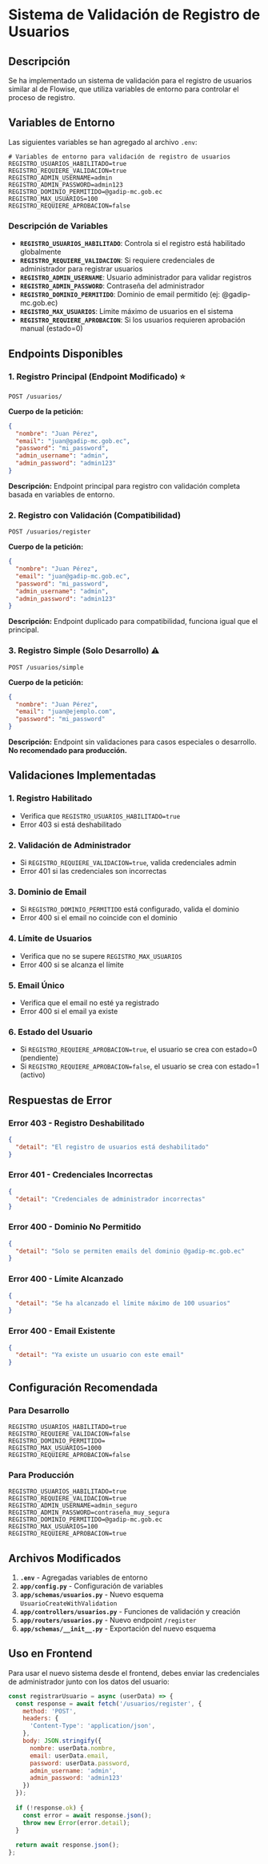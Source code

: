 # Sistema de Validación de Registro de Usuarios

## Descripción
Se ha implementado un sistema de validación para el registro de usuarios similar al de Flowise, que utiliza variables de entorno para controlar el proceso de registro.

## Variables de Entorno

Las siguientes variables se han agregado al archivo `.env`:

```env
# Variables de entorno para validación de registro de usuarios
REGISTRO_USUARIOS_HABILITADO=true
REGISTRO_REQUIERE_VALIDACION=true
REGISTRO_ADMIN_USERNAME=admin
REGISTRO_ADMIN_PASSWORD=admin123
REGISTRO_DOMINIO_PERMITIDO=@gadip-mc.gob.ec
REGISTRO_MAX_USUARIOS=100
REGISTRO_REQUIERE_APROBACION=false
```

### Descripción de Variables

- **`REGISTRO_USUARIOS_HABILITADO`**: Controla si el registro está habilitado globalmente
- **`REGISTRO_REQUIERE_VALIDACION`**: Si requiere credenciales de administrador para registrar usuarios
- **`REGISTRO_ADMIN_USERNAME`**: Usuario administrador para validar registros
- **`REGISTRO_ADMIN_PASSWORD`**: Contraseña del administrador
- **`REGISTRO_DOMINIO_PERMITIDO`**: Dominio de email permitido (ej: @gadip-mc.gob.ec)
- **`REGISTRO_MAX_USUARIOS`**: Límite máximo de usuarios en el sistema
- **`REGISTRO_REQUIERE_APROBACION`**: Si los usuarios requieren aprobación manual (estado=0)

## Endpoints Disponibles

### 1. Registro Principal (Endpoint Modificado) ⭐
```
POST /usuarios/
```
**Cuerpo de la petición:**
```json
{
  "nombre": "Juan Pérez",
  "email": "juan@gadip-mc.gob.ec",
  "password": "mi_password",
  "admin_username": "admin",
  "admin_password": "admin123"
}
```
**Descripción:** Endpoint principal para registro con validación completa basada en variables de entorno.

### 2. Registro con Validación (Compatibilidad)
```
POST /usuarios/register
```
**Cuerpo de la petición:**
```json
{
  "nombre": "Juan Pérez",
  "email": "juan@gadip-mc.gob.ec",
  "password": "mi_password",
  "admin_username": "admin",
  "admin_password": "admin123"
}
```
**Descripción:** Endpoint duplicado para compatibilidad, funciona igual que el principal.

### 3. Registro Simple (Solo Desarrollo) ⚠️
```
POST /usuarios/simple
```
**Cuerpo de la petición:**
```json
{
  "nombre": "Juan Pérez",
  "email": "juan@ejemplo.com",
  "password": "mi_password"
}
```
**Descripción:** Endpoint sin validaciones para casos especiales o desarrollo. **No recomendado para producción.**

## Validaciones Implementadas

### 1. Registro Habilitado
- Verifica que `REGISTRO_USUARIOS_HABILITADO=true`
- Error 403 si está deshabilitado

### 2. Validación de Administrador
- Si `REGISTRO_REQUIERE_VALIDACION=true`, valida credenciales admin
- Error 401 si las credenciales son incorrectas

### 3. Dominio de Email
- Si `REGISTRO_DOMINIO_PERMITIDO` está configurado, valida el dominio
- Error 400 si el email no coincide con el dominio

### 4. Límite de Usuarios
- Verifica que no se supere `REGISTRO_MAX_USUARIOS`
- Error 400 si se alcanza el límite

### 5. Email Único
- Verifica que el email no esté ya registrado
- Error 400 si el email ya existe

### 6. Estado del Usuario
- Si `REGISTRO_REQUIERE_APROBACION=true`, el usuario se crea con estado=0 (pendiente)
- Si `REGISTRO_REQUIERE_APROBACION=false`, el usuario se crea con estado=1 (activo)

## Respuestas de Error

### Error 403 - Registro Deshabilitado
```json
{
  "detail": "El registro de usuarios está deshabilitado"
}
```

### Error 401 - Credenciales Incorrectas
```json
{
  "detail": "Credenciales de administrador incorrectas"
}
```

### Error 400 - Dominio No Permitido
```json
{
  "detail": "Solo se permiten emails del dominio @gadip-mc.gob.ec"
}
```

### Error 400 - Límite Alcanzado
```json
{
  "detail": "Se ha alcanzado el límite máximo de 100 usuarios"
}
```

### Error 400 - Email Existente
```json
{
  "detail": "Ya existe un usuario con este email"
}
```

## Configuración Recomendada

### Para Desarrollo
```env
REGISTRO_USUARIOS_HABILITADO=true
REGISTRO_REQUIERE_VALIDACION=false
REGISTRO_DOMINIO_PERMITIDO=
REGISTRO_MAX_USUARIOS=1000
REGISTRO_REQUIERE_APROBACION=false
```

### Para Producción
```env
REGISTRO_USUARIOS_HABILITADO=true
REGISTRO_REQUIERE_VALIDACION=true
REGISTRO_ADMIN_USERNAME=admin_seguro
REGISTRO_ADMIN_PASSWORD=contraseña_muy_segura
REGISTRO_DOMINIO_PERMITIDO=@gadip-mc.gob.ec
REGISTRO_MAX_USUARIOS=100
REGISTRO_REQUIERE_APROBACION=true
```

## Archivos Modificados

1. **`.env`** - Agregadas variables de entorno
2. **`app/config.py`** - Configuración de variables
3. **`app/schemas/usuarios.py`** - Nuevo esquema `UsuarioCreateWithValidation`
4. **`app/controllers/usuarios.py`** - Funciones de validación y creación
5. **`app/routers/usuarios.py`** - Nuevo endpoint `/register`
6. **`app/schemas/__init__.py`** - Exportación del nuevo esquema

## Uso en Frontend

Para usar el nuevo sistema desde el frontend, debes enviar las credenciales de administrador junto con los datos del usuario:

```javascript
const registrarUsuario = async (userData) => {
  const response = await fetch('/usuarios/register', {
    method: 'POST',
    headers: {
      'Content-Type': 'application/json',
    },
    body: JSON.stringify({
      nombre: userData.nombre,
      email: userData.email,
      password: userData.password,
      admin_username: 'admin',
      admin_password: 'admin123'
    })
  });
  
  if (!response.ok) {
    const error = await response.json();
    throw new Error(error.detail);
  }
  
  return await response.json();
};
```
